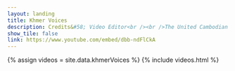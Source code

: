 ```yaml
---
layout: landing
title: Khmer Voices
description: Credits&#58; Video Editor<br /><br />The United Cambodian Community had the honor of listening to the stories of community leaders. In some cases, stories shared for the first time in the interview, calling up what was hidden deep within to survive the war or genocide or of struggles in a new country. We wanted to show the beauty and richness in these words and the joy - from sharing - and the pain - from remembering - mixed together to nourish Cambodian American culture in Long Beach, CA.<br /><br />This project is dedicated to the community leaders whose bravery compelled them to open up their hearts to this project. And to the hundreds of thousands of Cambodian brothers, sisters, and loved ones who are not with us today, we pay our respects to all in our villages and in the rice fields and up in the mountains and down in the rivers and those in our cities. We also pay our respects to those who did not survive or thrive in the transition to life in the United States. We hope these stories begin to bring to the surface what has been held under for so long.<br /><br />https://ucclb.org/
show_tile: false
link: https://www.youtube.com/embed/dbb-ndFlCkA
---
```

{% assign videos = site.data.khmerVoices %}
{% include videos.html %}
